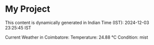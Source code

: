 # My Project

This content is dynamically generated in Indian Time (IST): 2024-12-03 23:25:45 IST


Current Weather in Coimbatore:
Temperature: 24.88 °C
Condition: mist
